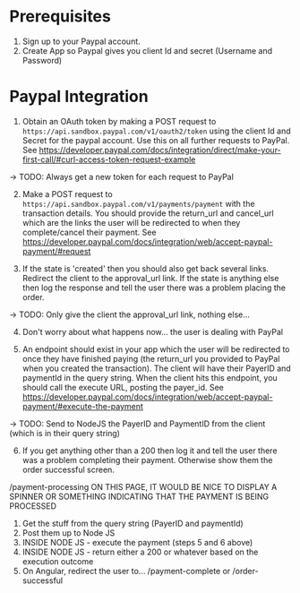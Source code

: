 # Prerequisites
1) Sign up to your Paypal account.
2) Create App so Paypal gives you client Id and secret (Username and Password)

# Paypal Integration
1) Obtain an OAuth token by making a POST request to
`https://api.sandbox.paypal.com/v1/oauth2/token` using the client
Id and Secret for the paypal account. Use this on all further requests to PayPal.
See https://developer.paypal.com/docs/integration/direct/make-your-first-call/#curl-access-token-request-example

-> TODO: Always get a new token for each request to PayPal

2) Make a POST request to `https://api.sandbox.paypal.com/v1/payments/payment`
with the transaction details. You should provide the return_url and cancel_url which are
the links the user will be redirected to when they complete/cancel their payment.
See https://developer.paypal.com/docs/integration/web/accept-paypal-payment/#request

3) If the state is 'created' then you should also get back several links.
Redirect the client to the approval_url link. If the state is anything else
then log the response and tell the user there was a problem placing the order.

-> TODO: Only give the client the approval_url link, nothing else...

4) Don't worry about what happens now... the user is dealing with PayPal

5) An endpoint should exist in your app which the user will be redirected to
once they have finished paying (the return_url you provided to PayPal when
you created the transaction). The client will have their PayerID and paymentId
in the query string. When the client hits this endpoint, you should call the
execute URL, posting the payer_id.
See https://developer.paypal.com/docs/integration/web/accept-paypal-payment/#execute-the-payment

-> TODO: Send to NodeJS the PayerID and PaymentID from the client (which is in their query string)

6) If you get anything other than a 200 then log it and tell the user there
was a problem completing their payment. Otherwise show them the order successful
screen.




/payment-processing
ON THIS PAGE, IT WOULD BE NICE TO DISPLAY A SPINNER OR SOMETHING INDICATING
THAT THE PAYMENT IS BEING PROCESSED
1) Get the stuff from the query string (PayerID and paymentId)
2) Post them up to Node JS
3) INSIDE NODE JS - execute the payment (steps 5 and 6 above)
4) INSIDE NODE JS - return either a 200 or whatever based on the execution outcome
5) On Angular, redirect the user to...
/payment-complete or /order-successful